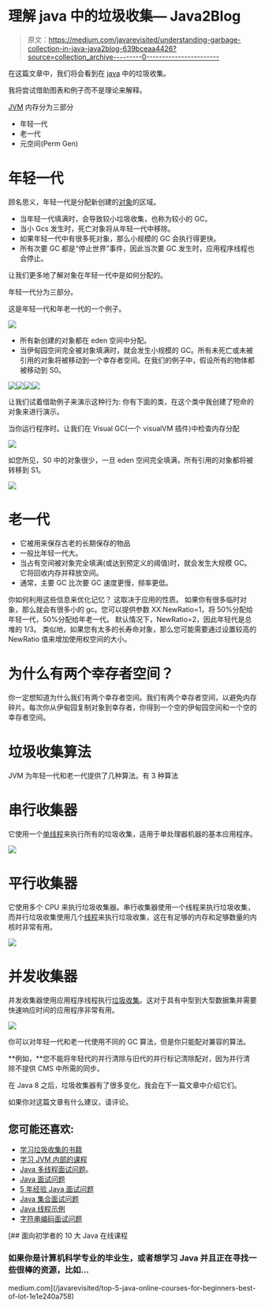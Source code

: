# 理解 java 中的垃圾收集— Java2Blog

> 原文：<https://medium.com/javarevisited/understanding-garbage-collection-in-java-java2blog-639bceaa4426?source=collection_archive---------0----------------------->

在这篇文章中，我们将会看到在 [java](https://java2blog.com/core-java-tutorial-for-beginners-experienced/) 中的垃圾收集。

我将尝试借助图表和例子而不是理论来解释。

[JVM](https://java2blog.com/java-virtual-machine-architecture/) 内存分为三部分

*   年轻一代
*   老一代
*   元空间(Perm Gen)

# 年轻一代

顾名思义，年轻一代是分配新创建的[对象](https://java2blog.com/object-class-java/)的区域。

*   当年轻一代填满时，会导致较小垃圾收集，也称为较小的 GC。
*   当小 Gcs 发生时，死亡对象将从年轻一代中移除。
*   如果年轻一代中有很多死对象，那么小规模的 GC 会执行得更快。
*   所有次要 GC 都是“停止世界”事件，因此当次要 GC 发生时，应用程序线程也会停止。

让我们更多地了解对象在年轻一代中是如何分配的。

年轻一代分为三部分。

这是年轻一代和年老一代的一个例子。

[![](img/5dd37d7bcb90d13be050ebfda42ce96b.png)](https://javarevisited.blogspot.com/2011/05/java-heap-space-memory-size-jvm.html)

*   所有新创建的对象都在 eden 空间中分配。
*   当伊甸园空间完全被对象填满时，就会发生小规模的 GC。所有未死亡或未被引用的对象将被移动到一个幸存者空间。在我们的例子中，假设所有的物体都被移动到 S0。

![](img/afe17791a4619660272d1794e3b7ca12.png)![](img/164f340030a8ddb7943a1f7d6e9d92e1.png)[![](img/42715dbde8311bb36d58cfb2106863f4.png)](https://medium.com/javarevisited/10-free-courses-to-learn-java-in-2019-22d1f33a3915)[![](img/316f2336fd65ffa5086d825875d40e2c.png)](https://www.java67.com/2019/02/top-10-free-algorithms-and-data.html)

让我们试着借助例子来演示这种行为:
你有下面的类，在这个类中我创建了短命的对象来进行演示。

当你运行程序时。让我们在 Visual GC(一个 visualVM 插件)中检查内存分配

![](img/966e309967fc3e5db119d88b382006bf.png)

如您所见，S0 中的对象很少，一旦 eden 空间完全填满，所有引用的对象都将被转移到 S1。

![](img/95a8e0e7890d2cefa5246dd5be281f7c.png)

# 老一代

*   它被用来保存古老的长期保存的物品
*   一般比年轻一代大。
*   当占有空间被对象完全填满(或达到预定义的阈值)时，就会发生大规模 GC。它将回收内存并释放空间。
*   通常，主要 GC 比次要 GC 速度更慢，频率更低。

你如何利用这些信息来优化记忆？
这取决于应用的性质。
如果你有很多临时对象，那么就会有很多小的 gc。您可以提供参数 XX:NewRatio=1，将 50%分配给年轻一代，50%分配给年老一代。
默认情况下，NewRatio=2，因此年轻代是总堆的 1/3。
类似地，如果您有太多的长寿命对象，那么您可能需要通过设置较高的 NewRatio 值来增加使用权空间的大小。

# 为什么有两个幸存者空间？

你一定想知道为什么我们有两个幸存者空间。我们有两个幸存者空间，以避免内存碎片。每次你从伊甸园复制对象到幸存者，你得到一个空的伊甸园空间和一个空的幸存者空间。

# 垃圾收集算法

JVM 为年轻一代和老一代提供了几种算法。有 3 种算法

# 串行收集器

它使用一个[单线程](https://dzone.com/articles/top-5-courses-to-learn-java-concurrency-in-2019)来执行所有的垃圾收集，适用于单处理器机器的基本应用程序。

[![](img/785354ee108db1cfaeaa0b986bc506d5.png)](https://www.java67.com/2016/08/10-jvm-options-for-java-production-application.html)

# 平行收集器

它使用多个 CPU 来执行垃圾收集器。串行收集器使用一个线程来执行垃圾收集，而并行垃圾收集使用几个[线程](https://javarevisited.blogspot.com/2014/07/top-50-java-multithreading-interview-questions-answers.html)来执行垃圾收集，这在有足够的内存和足够数量的内核时非常有用。

![](img/b6e74c34db9e2969d7caab8dbba91c6d.png)

# 并发收集器

并发收集器使用应用程序线程执行[垃圾收集](https://javarevisited.blogspot.com/2011/04/garbage-collection-in-java.html#axzz4zt6jlTWS)。这对于具有中型到大型数据集并需要快速响应时间的应用程序非常有用。

[![](img/7c7538d85fb6af5fd163d4d6df49a7b8.png)](https://javarevisited.blogspot.com/2019/04/top-5-courses-to-learn-jvm-internals.html)

你可以对年轻一代和老一代使用不同的 GC 算法，但是你只能配对兼容的算法。

**例如，**您不能将年轻代的并行清除与旧代的并行标记清除配对，因为并行清除不提供 CMS 中所需的同步。

在 Java 8 之后，垃圾收集器有了很多变化，我会在下一篇文章中介绍它们。

如果你对这篇文章有什么建议，请评论。

## 您可能还喜欢:

*   [学习垃圾收集的书籍](https://www.java67.com/2019/08/best-books-to-learn-java-virtual-machine-in-depth.html)
*   [学习 JVM 内部的课程](https://javarevisited.blogspot.com/2019/04/top-5-courses-to-learn-jvm-internals.html)
*   [Java 多线程面试问题](https://java2blog.com/java-multithreading-interview-questions-and-answers/)。
*   [Java 面试问题](https://java2blog.com/java-interview-questions/)
*   [5 年经验 Java 面试问题](https://java2blog.com/java-interview-questions-for-5-years-experience/)
*   [Java 集合面试问题](https://java2blog.com/java-collections-interview-questions/)
*   [Java 线程示例](https://java2blog.com/java-thread-example/)
*   [字符串编码面试问题](https://hackernoon.com/20-string-coding-interview-questions-for-programmers-6b6735b6d31c)

[](/javarevisited/top-5-java-online-courses-for-beginners-best-of-lot-1e1e240a758) [## 面向初学者的 10 大 Java 在线课程

### 如果你是计算机科学专业的毕业生，或者想学习 Java 并且正在寻找一些很棒的资源，比如…

medium.com](/javarevisited/top-5-java-online-courses-for-beginners-best-of-lot-1e1e240a758)